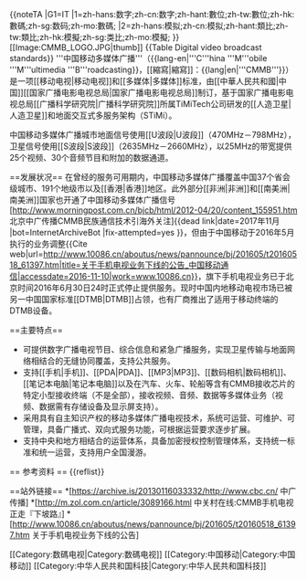 {{noteTA
|G1=IT
|1=zh-hans:数字;zh-cn:数字;zh-hant:數位;zh-tw:數位;zh-hk:數碼;zh-sg:数码;zh-mo:數碼;
|2=zh-hans:模拟;zh-cn:模拟;zh-hant:類比;zh-tw:類比;zh-hk:模擬;zh-sg:类比;zh-mo:模擬;
}}
[[Image:CMMB_LOGO.JPG|thumb]]
{{Table Digital video broadcast standards}}
'''中国移动多媒体广播'''（{{lang-en|'''C'''hina '''M'''obile '''M'''ultimedia '''B'''roadcasting}}，[[縮寫|縮寫]]：{{lang|en|'''CMMB'''}}）是一项[[移动电视|移动电视]]和[[多媒体|多媒体]]标准，由[[中華人民共和國|中国]][[国家广播电影电视总局|国家广播电影电视总局]]制订，基于国家广播电影电视总局[[广播科学研究院|广播科学研究院]]所属TiMiTech公司研发的[[人造卫星|人造卫星]]和地面交互式多服务架构（STiMi）。

中国移动多媒体广播城市地面信号使用[[U波段|U波段]]（470MHz－798MHz），卫星信号使用[[S波段|S波段]]（2635MHz－2660MHz），以25MHz的带宽提供25个视频、30个音频节目和附加的数据通道。

==发展状况==
在曾经的服务可用期内，中国移动多媒体广播覆盖中国37个省会级城市、191个地级市以及[[香港|香港]]地区。此外部分[[非洲|非洲]]和[[南美洲|南美洲]]国家也开通了中国移动多媒体广播信号<ref>[http://www.morningpost.com.cn/bjcb/html/2012-04/20/content_155951.htm 北京中广传播CMMB民族通信技术引海外关注]{{dead link|date=2017年11月 |bot=InternetArchiveBot |fix-attempted=yes }}</ref>，但由于中国移动于2016年5月执行的业务调整<ref>{{Cite web|url=http://www.10086.cn/aboutus/news/pannounce/bj/201605/t20160518_61397.htm|title=关于手机电视业务下线的公告_中国移动通信|accessdate=2016-11-10|work=www.10086.cn}}</ref>，旗下手机电视业务已于北京时间2016年6月30日24时正式停止提供服务。现时中国内地移动电视市场已被另一中国国家标准[[DTMB|DTMB]]占领，也有厂商推出了适用于移动终端的DTMB设备。

==主要特点==
* 可提供数字广播电视节目、综合信息和紧急广播服务，实现卫星传输与地面网络相结合的无缝协同覆盖，支持公共服务。 
* 支持[[手机|手机]]、[[PDA|PDA]]、[[MP3|MP3]]、[[数码相机|数码相机]]、[[笔记本电脑|笔记本电脑]]以及在汽车、火车、轮船等含有CMMB接收芯片的特定小型接收终端（不是全部），接收视频、音频、数据等多媒体业务（视频、数据需有存储设备及显示屏支持）。 
* 采用具有自主知识产权的移动多媒体广播电视技术，系统可运营、可维护、可管理，具备广播式、双向式服务功能，可根据运营要求逐步扩展。 
* 支持中央和地方相结合的运营体系，具备加密授权控制管理体系，支持统一标准和统一运营，支持用户全国漫游。

== 参考资料 ==
{{reflist}}

==站外链接==
*[https://archive.is/20130116033332/http://www.cbc.cn/ 中广传播]
*[http://m.zol.com.cn/article/3089166.html 中关村在线:CMMB手机电视正走『下坡路』]
*[http://www.10086.cn/aboutus/news/pannounce/bj/201605/t20160518_61397.htm 关于手机电视业务下线的公告]

[[Category:数碼电视|Category:数碼电视]]
[[Category:中国移动|Category:中国移动]]
[[Category:中华人民共和国科技|Category:中华人民共和国科技]]